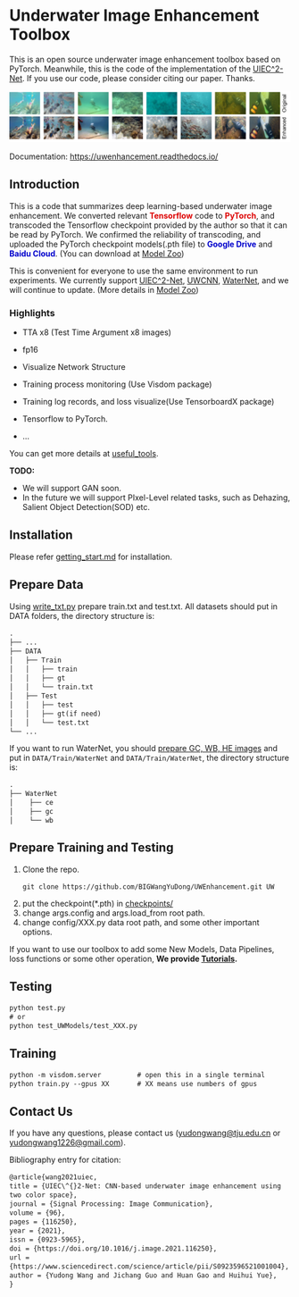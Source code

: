 # Underwater Image Enhancement Toolbox

This is an open source underwater image enhancement toolbox based on PyTorch. Meanwhile, this is the code of the implementation of the [UIEC^2-Net](http://arxiv.org/abs/2103.07138). If you use our code, please consider citing our paper. Thanks.

![](./img/fig1.png)

Documentation: https://uwenhancement.readthedocs.io/

## Introduction

This is a code that summarizes deep learning-based underwater image enhancement. We converted relevant **<font color=#dd0000 >Tensorflow</font>** code to  **<font color=#dd0000 >PyTorch</font>**, and transcoded the Tensorflow checkpoint provided by the author so that it can be read by PyTorch. We confirmed the reliability of transcoding, and uploaded the PyTorch checkpoint models(.pth file) to **<font color=#00C >Google Drive</font>** and **<font color=#00C >Baidu Cloud</font>**. (You can download at [Model Zoo](./docs/Model_Zoo.md))

This is convenient for everyone to use the same environment to run experiments. We currently support [UIEC^2-Net](https://github.com/BIGWangYuDong/UWEnhancement), [UWCNN](https://github.com/saeed-anwar/UWCNN), [WaterNet](https://github.com/Li-Chongyi/Water-Net_Code), and we will continue to update. (More details in [Model Zoo](./docs/Model_Zoo.md))

### Highlights

- TTA x8 (Test Time Argument x8 images)

- fp16
- Visualize Network Structure
- Training process monitoring (Use Visdom package)
- Training log records, and loss visualize(Use TensorboardX package)
- Tensorflow to PyTorch.
- ...

You can get more details at [useful_tools](./docs/useful_tools.md).

**TODO:**

- We will support GAN soon.
- In the future we will support PIxel-Level related tasks, such as Dehazing, Salient Object Detection(SOD) etc. 

## Installation

Please refer [getting_start.md](./docs/getting_start.md) for installation.

## Prepare Data

Using [write_txt.py](./tools/write_txt.py) prepare train.txt and test.txt. All datasets should put in DATA folders, the directory structure is:

    .
    ├── ...
    ├── DATA
    │   ├── Train
    │   │   ├── train
    │   │   ├── gt
    │   │   └── train.txt
    │   ├── Test
    │   │   ├── test
    │   │   ├── gt(if need)
    │   │   └── test.txt
    └── ...
If you want to run WaterNet, you should [prepare GC, WB, HE images](./tools/get_waternet_data) and put in ```DATA/Train/WaterNet``` and ```DATA/Train/WaterNet```, the directory structure is:

    .
    ├── WaterNet
    │    ├── ce
    │    ├── gc
    │    └── wb



## Prepare Training and Testing

1. Clone the repo.
    ```shell
    git clone https://github.com/BIGWangYuDong/UWEnhancement.git UW
    ```
2. put the checkpoint(*.pth) in [checkpoints/](./checkpoints)
3. change args.config and args.load_from root path.
4. change config/XXX.py data root path, and some other important options.

If you want to use our toolbox to add some New Models, Data Pipelines, loss functions or some other operation,  **We provide [Tutorials](./docs/Tutorials.md).**

## Testing

```
python test.py
# or 
python test_UWModels/test_XXX.py
```

## Training

```
python -m visdom.server			# open this in a single terminal
python train.py --gpus XX 		# XX means use numbers of gpus
```



## Contact Us

If you have any questions, please contact us (yudongwang@tju.edu.cn or yudongwang1226@gmail.com).

Bibliography entry for citation:

```
@article{wang2021uiec,
title = {UIEC\^{}2-Net: CNN-based underwater image enhancement using two color space},
journal = {Signal Processing: Image Communication},
volume = {96},
pages = {116250},
year = {2021},
issn = {0923-5965},
doi = {https://doi.org/10.1016/j.image.2021.116250},
url = {https://www.sciencedirect.com/science/article/pii/S0923596521001004},
author = {Yudong Wang and Jichang Guo and Huan Gao and Huihui Yue},
}

```



